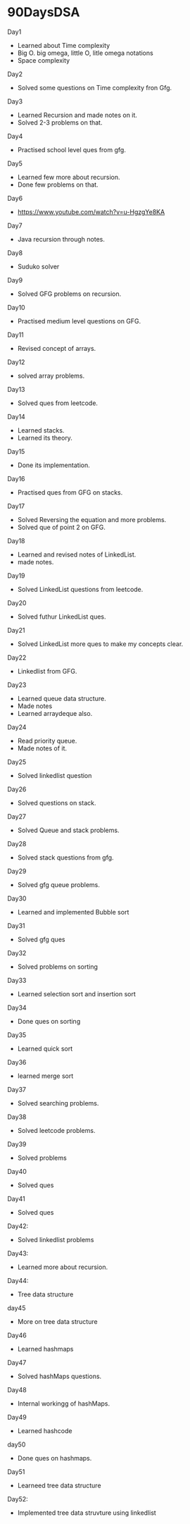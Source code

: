 # 90DaysDSA

Day1
 - Learned about Time complexity
 - Big O. big omega, little O, litle omega notations
 - Space complexity
 
Day2
 - Solved some questions on Time complexity fron Gfg.

Day3
 - Learned Recursion and made notes on it.
 - Solved 2-3 problems on that.
 
Day4
 - Practised school level ques from gfg.

Day5
 - Learned few more about recursion.
 - Done few problems on that.

Day6
 - https://www.youtube.com/watch?v=u-HgzgYe8KA

Day7
 - Java recursion through notes.

Day8
 - Suduko solver

Day9
 - Solved GFG problems on recursion.
 
Day10
 - Practised medium level questions on GFG.

Day11
 - Revised concept of arrays.
 
Day12
 - solved array problems.
 
Day13
 - Solved ques from leetcode.
 
Day14
 - Learned stacks.
 - Learned its theory.

Day15
 - Done its implementation.

Day16
 - Practised ques from GFG on stacks.

Day17
 - Solved Reversing the equation and more problems.
 - Solved que of point 2 on GFG.

Day18
 - Learned and revised notes of LinkedList.
 - made notes.

Day19
 - Solved LinkedList questions from leetcode.

Day20
 - Solved futhur LinkedList ques.

Day21
 - Solved LinkedList more ques to make my concepts clear.

Day22
 - Linkedlist from GFG.

Day23
 - Learned queue data structure.
 - Made notes
 - Learned arraydeque also.

Day24
 - Read priority queue.
 - Made notes of it.

Day25
 - Solved linkedlist question

Day26
 - Solved questions on stack.

Day27
 - Solved Queue and stack problems.

Day28
 - Solved stack questions from gfg.

Day29
 - Solved gfg queue problems.

Day30
 - Learned and implemented Bubble sort

Day31
 - Solved gfg ques

Day32
 - Solved problems on sorting

Day33
 - Learned selection sort and insertion sort

Day34
 - Done ques on sorting
 
Day35
 - Learned quick sort 

Day36
 - learned merge sort

Day37
 - Solved searching problems.

Day38
 - Solved leetcode problems.

Day39
 - Solved problems

Day40
 - Solved ques

Day41
 - Solved ques 

Day42:
 - Solved linkedlist problems

Day43:
 - Learned more about recursion.

Day44:
 - Tree data structure

day45
 - More on tree data structure

Day46
 - Learned hashmaps

Day47
 - Solved hashMaps questions.

Day48
 - Internal workingg of hashMaps.

Day49
 - Learned hashcode

day50
 - Done ques on hashmaps.

Day51
- Learneed tree data structure

Day52:
 - Implemented tree data struvture using linkedlist
